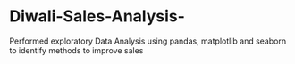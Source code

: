 # Diwali-Sales-Analysis-
Performed exploratory Data Analysis using pandas, matplotlib and seaborn to identify methods to improve sales

